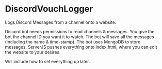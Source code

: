 # DiscordVouchLogger
Logs Discord Messages from a channel onto a website.

Discord bot needs permissions to read channels & messages. You give the bot the channel ID you want it to watch. The bot will save all the messages (including the name & time-stamp).
The bot uses MongoDB to store messages.
ServerJS pushes everything onto index.html, where you can edit the website to your desires.

Will include how to set everything up later.
